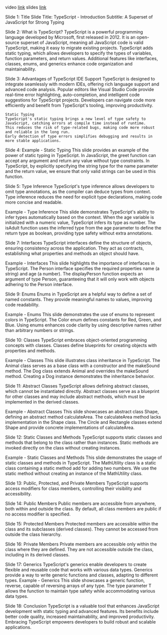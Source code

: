 video [link](https://youtu.be/WIsYj-XeZ8o)
slides [link](https://rolling-scopes-school.github.io/maleryvalery-JSFE2023Q1/presentation/)

Slide 1: Title Slide
Title: TypeScript - Introduction
Subtitle: A Superset of JavaScript for Strong Typing

Slide 2: What is TypeScript?
TypeScript is a powerful programming language developed by Microsoft, first released in 2012.
It is an open-source superset of JavaScript, meaning all JavaScript code is valid TypeScript, making it easy to migrate existing projects.
TypeScript adds static typing, which allows developers to specify the types of variables, function parameters, and return values.
Additional features like interfaces, classes, enums, and generics enhance code organization and maintainability.

Slide 3: Advantages of TypeScript
	IDE Support
	TypeScript is designed to integrate seamlessly with modern IDEs, offering rich language support and advanced code analysis.
	Popular editors like Visual Studio Code provide real-time error highlighting, auto-completion, and intelligent code suggestions for TypeScript projects.
	Developers can navigate code more efficiently and benefit from TypeScript's tooling, improving productivity.

	Static Typing
	TypeScript's static typing brings a new level of type safety to JavaScript, catching errors at compile time instead of runtime.
	This reduces the risk of type-related bugs, making code more robust and reliable in the long run.
	Early detection of type errors simplifies debugging and results in more stable applications.

Slide 4: Example - Static Typing
This slide provides an example of the power of static typing in TypeScript.
In JavaScript, the greet function can accept any argument and return any value without type constraints.
In TypeScript, by explicitly specifying the string type for the name parameter and the return value, we ensure that only valid strings can be used in this function.

Slide 5: Type Inference
TypeScript's type inference allows developers to omit type annotations, as the compiler can deduce types from context.
Type inference reduces the need for explicit type declarations, making code more concise and readable.

Example - Type Inference
This slide demonstrates TypeScript's ability to infer types automatically based on the context.
When the age variable is initialized with a numeric value, TypeScript infers its type as number.
The isAdult function uses the inferred type from the age parameter to define the return type as boolean, providing type safety without extra annotations.

Slide 7: Interfaces
TypeScript interfaces define the structure of objects, ensuring consistency across the application.
They act as contracts, establishing what properties and methods an object should have.

Example - Interfaces
This slide highlights the importance of interfaces in TypeScript.
The Person interface specifies the required properties name (a string) and age (a number).
The displayPerson function expects an argument of type Person, guaranteeing that it will only work with objects adhering to the Person interface.

Slide 9: Enums
Enums in TypeScript are a helpful way to define a set of named constants.
They provide meaningful names to values, improving code readability.


Example - Enums
This slide demonstrates the use of enums to represent colors in TypeScript.
The Color enum defines constants for Red, Green, and Blue.
Using enums enhances code clarity by using descriptive names rather than arbitrary numbers or strings.

Slide 10: Classes
TypeScript embraces object-oriented programming concepts with classes.
Classes define blueprints for creating objects with properties and methods.

Example - Classes
This slide illustrates class inheritance in TypeScript.
The Animal class serves as a base class with a constructor and the makeSound method.
The Dog class extends Animal and overrides the makeSound method.
Creating a Dog instance demonstrates the inheritance behavior.

Slide 11: Abstract Classes
TypeScript allows defining abstract classes, which cannot be instantiated directly.
Abstract classes serve as a blueprint for other classes and may include abstract methods, which must be implemented in the derived classes.

Example - Abstract Classes
This slide showcases an abstract class Shape, defining an abstract method calculateArea.
The calculateArea method lacks implementation in the Shape class.
The Circle and Rectangle classes extend Shape and provide concrete implementations of calculateArea.

Slide 12: Static Classes and Methods
TypeScript supports static classes and methods that belong to the class rather than instances.
Static methods are invoked directly on the class without creating instances.

Example - Static Classes and Methods
This slide demonstrates the usage of static classes and methods in TypeScript.
The MathUtility class is a static class containing a static method add for adding two numbers.
We use the static method without creating an instance of the MathUtility class.

Slide 13: Public, Protected, and Private Members
TypeScript supports access modifiers for class members, controlling their visibility and accessibility.

Slide 14: Public Members
Public members are accessible from anywhere, both within and outside the class.
By default, all class members are public if no access modifier is specified.

Slide 15: Protected Members
Protected members are accessible within the class and its subclasses (derived classes).
They cannot be accessed from outside the class hierarchy.

Slide 16: Private Members
Private members are accessible only within the class where they are defined.
They are not accessible outside the class, including in its derived classes.


Slide 17: Generics
TypeScript's generics enable developers to create flexible and reusable code that works with various data types.
Generics provide a way to write generic functions and classes, adapting to different types.
Example - Generics
This slide showcases a generic function, reverse, capable of reversing arrays of any type.
The type parameter T allows the function to maintain type safety while accommodating various data types.

Slide 18: Conclusion
TypeScript is a valuable tool that enhances JavaScript development with static typing and advanced features.
Its benefits include better code quality, increased maintainability, and improved productivity.
Embracing TypeScript empowers developers to build robust and scalable applications.


